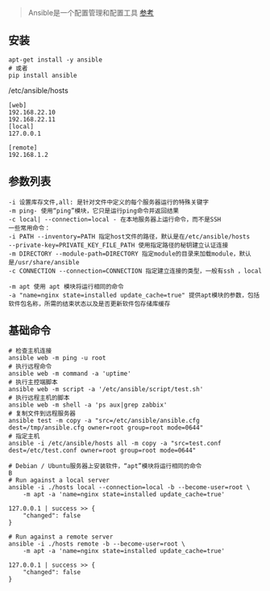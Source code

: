 > Ansible是一个配置管理和配置工具
> [参考](https://blog.csdn.net/pushiqiang/article/details/78126063)

安装
---

    apt-get install -y ansible
    # 或者
    pip install ansible

/etc/ansible/hosts

    [web]
    192.168.22.10
    192.168.22.11
    [local]
    127.0.0.1

    [remote]
    192.168.1.2

参数列表
---

    -i 设置库存文件,all: 是针对文件中定义的每个服务器运行的特殊关键字
    -m ping- 使用“ping”模块，它只是运行ping命令并返回结果
    -c local| --connection=local - 在本地服务器上运行命令，而不是SSH
    一些常用命令：
    -i PATH --inventory=PATH 指定host文件的路径，默认是在/etc/ansible/hosts
    --private-key=PRIVATE_KEY_FILE_PATH 使用指定路径的秘钥建立认证连接
    -m DIRECTORY --module-path=DIRECTORY 指定module的目录来加载module，默认是/usr/share/ansible
    -c CONNECTION --connection=CONNECTION 指定建立连接的类型，一般有ssh ，local
    
    -m apt 使用 apt 模块将运行相同的命令
    -a "name=nginx state=installed update_cache=true" 提供apt模块的参数，包括软件包名称，所需的结束状态以及是否更新软件包存储库缓存




基础命令
---

    # 检查主机连接
    ansible web -m ping -u root
    # 执行远程命令
    ansible web -m command -a 'uptime'
    # 执行主控端脚本
    ansible web -m script -a '/etc/ansible/script/test.sh'
    # 执行远程主机的脚本
    ansible web -m shell -a 'ps aux|grep zabbix'
    # 复制文件到远程服务器
    ansible test -m copy -a "src=/etc/ansible/ansible.cfg dest=/tmp/ansible.cfg owner=root group=root mode=0644"
    # 指定主机
    ansible -i /etc/ansible/hosts all -m copy -a "src=test.conf dest=/etc/test.conf owner=root group=root mode=0644"

    # Debian / Ubuntu服务器上安装软件，“apt”模块将运行相同的命令
    B
    # Run against a local server
    ansible -i ./hosts local --connection=local -b --become-user=root \
        -m apt -a 'name=nginx state=installed update_cache=true'

    127.0.0.1 | success >> {
        "changed": false
    }

    # Run against a remote server
    ansible -i ./hosts remote -b --become-user=root \
        -m apt -a 'name=nginx state=installed update_cache=true'

    127.0.0.1 | success >> {
        "changed": false
    }


